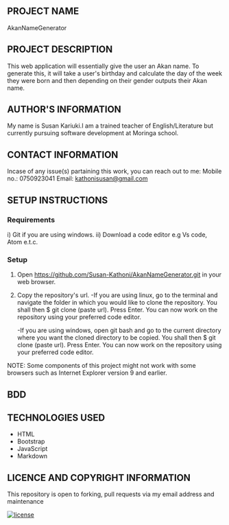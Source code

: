 ## PROJECT NAME
AkanNameGenerator

## PROJECT DESCRIPTION
This web application will essentially give the user an Akan name. To generate this, it will take a user's birthday and calculate the day of the week they were born and then depending on their gender outputs their Akan name.

## AUTHOR'S INFORMATION
My name is Susan Kariuki.I am a trained teacher of English/Literature but currently pursuing software development at Moringa school. 

## CONTACT INFORMATION
Incase of any issue(s) partaining this work, you can reach out to me:
Mobile no.: 0750923041
Email: kathonisusan@gmail.com

## SETUP INSTRUCTIONS
### Requirements
i) Git if you are using windows.
ii) Download a code editor e.g Vs code, Atom e.t.c.
### Setup
1. Open https://github.com/Susan-Kathoni/AkanNameGenerator.git in your web browser.
2. Copy the repository's url.
   -If you are using linux, go to the terminal and navigate the folder in which you would like to clone the repository. You shall then $ git clone (paste url). Press Enter. You can now work on the repository using your preferred code editor.

   -If you are using windows, open git bash and go to the current directory where you want the cloned directory to be copied. You shall then $ git clone (paste url). Press Enter. You can now work on the repository using your preferred code editor.

NOTE: Some components of this project might not work with some browsers such as Internet Explorer version 9 and earlier.

## BDD


## TECHNOLOGIES USED
- HTML
- Bootstrap
- JavaScript
- Markdown

## LICENCE AND COPYRIGHT INFORMATION     
This repository is open to forking, pull requests via my email address and maintenance       
          

[![license](https://img.shields.io/github/license/DAVFoundation/captain-n3m0.svg?style=flat-square)](https://github.com/DAVFoundation/captain-n3m0/blob/master/LICENSE)